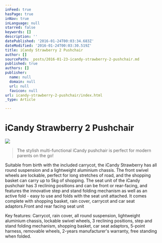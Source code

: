 ```yaml
---
inFeed: true
hasPage: true
inNav: true
inLanguage: null
starred: false
keywords: []
description: ''
datePublished: '2016-01-24T00:03:34.683Z'
dateModified: '2016-01-24T00:03:30.519Z'
title: iCandy Strawberry 2 Pushchair
author: []
sourcePath: _posts/2016-01-23-icandy-strawberry-2-pushchair.md
published: true
authors: []
publisher:
  name: null
  domain: null
  url: null
  favicon: null
url: icandy-strawberry-2-pushchair/index.html
_type: Article

---
```

# iCandy Strawberry 2 Pushchair
![](https://the-grid-user-content.s3-us-west-2.amazonaws.com/67276a75-d4e9-487e-a7ec-04058a2a5a56.jpg)

> The stylish multi-functional iCandy pushchair is perfect for modern parents on the go! 

Suitable from birth with the included carrycot, the iCandy Strawberry has all round suspension and a lightweight aluminium chassis. The front swivel wheels are lockable, perfect for long stretches of road, and the shopping basket can carry up to 5kg of shopping. The seat unit of the iCandy pushchair has 3 reclining positions and can be front or rear-facing, and features the innovative step and stand folding mechanism as well as an active fold - easy to use and folds with the seat unit attached. It comes complete with shopping basket, rain cover, carrycot and car seat adaptors.Front and rear facing seat unit

Key features: Carrycot, rain cover, all round suspension, lightweight aluminium chassis, lockable swivel wheels, 3 reclining positions, step and stand folding mechanism, shopping basket, car seat adaptors, 5-point harness, removable wheels, 2-years manufacturer's warranty, free standing when folded.